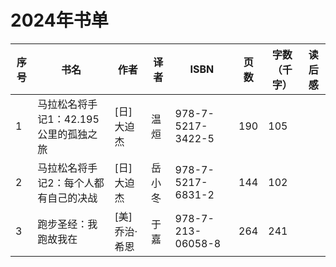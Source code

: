 # 2024年书单
| 序号  | 书名             | 作者        | 译者   | ISBN              | 页数 | 字数（千字） | 读后感 |
|-----|----------------|-----------|------|-------------------| --- | -- | --- |
| 1   | 马拉松名将手记1：42.195公里的孤独之旅 | [日]大迫杰 | 温烜  | 978-7-5217-3422-5 | 190 | 105 | |
| 2   | 马拉松名将手记2：每个人都有自己的决战 | [日]大迫杰 | 岳小冬  | 978-7-5217-6831-2 | 144 | 102 | |
| 3   | 跑步圣经：我跑故我在 | [美]乔治·希恩 | 于嘉  | 978-7-213-06058-8 | 264 | 241 | |
